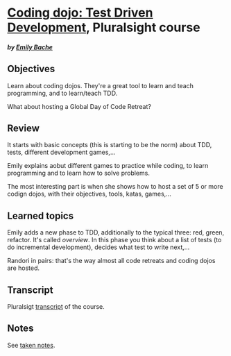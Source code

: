 # [Coding dojo: Test Driven Development](https://app.pluralsight.com/library/courses/the-coding-dojo/), Pluralsight course

##### by [Emily Bache](http://coding-is-like-cooking.info/)

## Objectives

Learn about coding dojos. They're a great tool to learn and teach programming, and to learn/teach TDD.

What about hosting a Global Day of Code Retreat?

## Review

It starts with basic concepts (this is starting to be the norm) about TDD, tests, different development games,...

Emily explains aobut different games to practice while coding, to learn programming and to learn how to solve problems.

The most interesting part is when she shows how to host a set of 5 or more codign dojos, with their objectives, tools, katas, games,...

## Learned topics

Emily adds a new phase to TDD, additionally to the typical three: red, green, refactor. It's called *overview*. In this phase you think about a list of tests (to do incremental development), decides what test to write next,...

Randori in pairs: that's the way almost all code retreats and coding dojos are hosted.

## Transcript

Pluralsigt [transcript](transcript.markdown) of the course.

## Notes

See [taken notes](notes.markdown).
